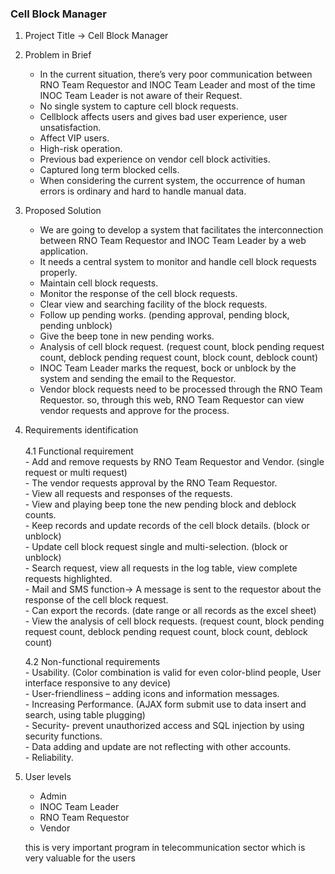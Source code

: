 ### Cell Block Manager 

1. Project Title -> Cell Block Manager

2. Problem in Brief
	- In the current situation, there’s very poor communication between RNO Team Requestor and INOC Team Leader and most of the time INOC Team Leader is not aware of their Request.
	- No single system to capture cell block requests.
	- Cellblock affects users and gives bad user experience, user unsatisfaction.
	- Affect VIP users.
	- High-risk operation.
	- Previous bad experience on vendor cell block activities.
	- Captured long term blocked cells.
	- When considering the current system, the occurrence of human errors is ordinary and hard to handle manual data.

3. Proposed Solution
	- We are going to develop a system that facilitates the interconnection between RNO Team Requestor and INOC Team Leader by a web application.
	- It needs a central system to monitor and handle cell block requests properly.
	- Maintain cell block requests.
	- Monitor the response of the cell block requests.
	- Clear view and searching facility of the block requests.
	- Follow up pending works. (pending approval, pending block, pending unblock)
	- Give the beep tone in new pending works.
	- Analysis of cell block request. (request count, block pending request count, deblock pending request count, block count, deblock count)
	- INOC Team Leader marks the request, bock or unblock by the system and sending the email to the Requestor.
	- Vendor block requests need to be processed through the RNO Team Requestor. so, through this web, RNO Team Requestor can view vendor requests and approve for the process.

4. Requirements identification<br/><br/>
	4.1   Functional requirement<br/>
		- Add and remove requests by RNO Team Requestor and Vendor. (single request or multi request)<br/>
		- The vendor requests approval by the RNO Team Requestor.<br/>
		- View all requests and responses of the requests.<br/>
		- View and playing beep tone the new pending block and deblock counts.<br/>
		- Keep records and update records of the cell block details. (block or unblock)<br/>
		- Update cell block request single and multi-selection. (block or unblock)<br/>
		- Search request, view all requests in the log table, view complete requests highlighted.<br/>
		- Mail and SMS function-> A message is sent to the requestor about the response of the cell block request.<br/>
		- Can export the records. (date range or all records as the excel sheet)<br/>
		- View the analysis of cell block requests. (request count, block pending request count, deblock pending request count, block count, deblock count)<br/>

	4.2 Non-functional requirements<br/>
		- Usability. (Color combination is valid for even color-blind people, User interface responsive to any device)<br/>
		- User-friendliness – adding icons and information messages.<br/>
		- Increasing Performance. (AJAX form submit use to data insert and search, using table plugging)<br/>
		- Security- prevent unauthorized access and SQL injection by using security functions.<br/>
		- Data adding and update are not reflecting with other accounts.<br/>
		- Reliability.<br/>

5.  User levels
	- Admin
	- INOC Team Leader
	- RNO Team Requestor
	- Vendor
	
	
	this is very important program in telecommunication sector which is very valuable for the users
